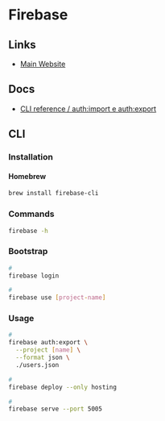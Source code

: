 # Firebase

<!--
https://www.youtube.com/watch?v=vUe91uOx7R0
https://linkedin.com/learning/firebase-essential-training/firebase-stop-reinventing-the-wheel

https://github.com/manifoldmarkets/manifold
https://github.com/SmartMoveSystems/firebase-keycloak-importer
https://github.com/SmartMoveSystems/keycloak-firebase-scrypt
-->

## Links

- [Main Website](https://firebase.google.com)

## Docs

- [CLI reference / auth:import e auth:export](https://firebase.google.com/docs/cli/auth)

## CLI

### Installation

#### Homebrew

```sh
brew install firebase-cli
```

### Commands

```sh
firebase -h
```

### Bootstrap

```sh
#
firebase login

#
firebase use [project-name]
```

### Usage

```sh
#
firebase auth:export \
  --project [name] \
  --format json \
  ./users.json

#
firebase deploy --only hosting

#
firebase serve --port 5005
```
